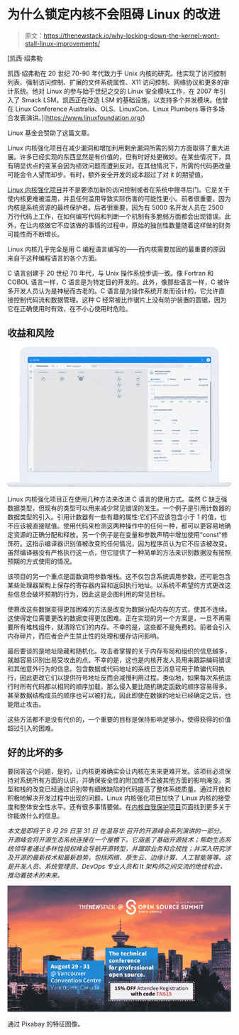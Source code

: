 # 为什么锁定内核不会阻碍 Linux 的改进

> 原文：<https://thenewstack.io/why-locking-down-the-kernel-wont-stall-linux-improvements/>

[](https://www.linuxfoundation.org/)

 [凯西·绍弗勒

凯西·绍弗勒在 20 世纪 70-90 年代致力于 Unix 内核的研究。他实现了访问控制列表、强制访问控制、扩展的文件系统属性、X11 访问控制、网络协议和更多的审计系统。他对 Linux 的参与始于世纪之交的 Linux 安全模块工作，在 2007 年引入了 Smack LSM。凯西正在改造 LSM 的基础设施，以支持多个并发模块。他曾在 Linux Conference Australia、OLS、LinuxCon、Linux Plumbers 等许多场合发表演讲。](https://www.linuxfoundation.org/) [](https://www.linuxfoundation.org/)

Linux 基金会赞助了这篇文章。

Linux 内核强化项目在减少漏洞和增加利用剩余漏洞所需的努力方面取得了重大进展。许多已经实现的东西显然是有价值的，但有时好处更微妙。在某些情况下，具有明显优点的变革会因为绩效问题而遭到反对。在其他情况下，所需的代码更改量可能会令人望而却步。有时，额外安全开发的成本超过了对 it 的期望值。

[Linux 内核强化项目](https://kernsec.org/wiki/index.php/Kernel_Self_Protection_Project)并不是要添加新的访问控制或者在系统中搜寻后门。它是关于使内核更难被滥用，并且任何滥用导致实际伤害的可能性更小。前者很重要，因为内核是系统资源的最终保护者。后者很重要，因为有 5000 名开发人员在 2500 万行代码上工作，在如何编写代码和判断一个机制有多脆弱方面都会出现错误。此外，在让内核做它不应该做的事情的过程中，原始的独创性数量随着这样做的财务可能性而不断增长。

Linux 内核几乎完全是用 C 编程语言编写的——而内核需要加固的最重要的原因来自于这种编程语言的各个方面。

C 语言创建于 20 世纪 70 年代，与 Unix 操作系统步调一致。像 Fortran 和 COBOL 语言一样，C 语言是为特定目的开发的。此外，像那些语言一样，C 被许多开发人员认为是神秘而古老的。C 语言是为操作系统开发而设计的，它允许直接控制代码流和数据管理。这种 C 经常被比作锯片上没有防护装置的圆锯，因为它在正确使用时有效，在不小心使用时危险。

## 收益和风险

![](img/2e7635fc7fc898f862bf9ee4a3c4e6d7.png)

Linux 内核强化项目正在使用几种方法来改进 C 语言的使用方式。虽然 C 缺乏强数据类型，但现有的类型可以用来减少常见错误的发生。一个例子是引用计数器的数据类型的引入。引用计数器有一些有趣的属性:它们不应该包含小于 1 的值，也不应该被直接赋值。使用代码来检测这两种操作中的任何一种，都可以更容易地确定资源的正确分配和释放。另一个例子是在变量和参数声明中增加使用“const”修饰符。这指示编译器识别值被改变的任何情况，因为程序员认为它不应该被改变。虽然编译器没有严格执行这一点，但它提供了一种简单的方法来识别数据没有按照预期的方式使用的情况。

该项目的另一个重点是函数调用参数堆栈。这不仅包含系统调用参数，还可能包含某些处理器架构上保存的寄存器内容和返回执行地址。以系统不希望的方式更改这些信息会破坏预期的行为，因此这是企图利用的常见目标。

使篡改这些数据变得更加困难的方法是改变为数据分配内存的方式，使其不连续。这使得定位需要更改的数据变得更加困难。正在实现的另一个方案是，一旦不再需要所有堆栈组件，就清除它们的内存。不幸的是，这些都不是免费的。前者会引入内存碎片，而后者会产生禁止性的处理和缓存访问影响。

最后要谈的是地址隐藏和随机化。攻击者掌握的关于内存布局和组织的信息越多，就越容易识别出易受攻击的点。不幸的是，这也是内核开发人员用来跟踪编码错误和其他意外行为的信息。包含数据或代码地址的系统日志消息可用于欺骗代码执行，因此更改它们以提供符号地址反而会减慢利用过程。类似地，如果每次系统运行时所有代码都以相同的顺序加载，那么侵入要比随机确定函数的顺序容易得多。甚至数据结构成员的顺序也可以被打乱，因此即使在数据的地址已经确定之后，也能阻止攻击。

这些方法都不是没有代价的，一个重要的目标是保持影响足够小，使得获得的价值超过引入的困难。

## 好的比坏的多

要回答这个问题，是的，让内核更难确实会让内核在未来更难开发。该项目必须保持对系统所有方面的认识，并确保安全性的附加值不会被其他方面的影响淹没。类型和栈的改变已经通过识别带有细微缺陷的代码提高了整体系统质量。通过开放和积极地解决开发过程中出现的问题，Linux 内核强化项目加快了 Linux 内核的接受度和整体安全性水平。还有很多事情要做。在[内核自我保护项目](https://kernsec.org/wiki/index.php/Kernel_Self_Protection_Project)页面找到更多关于你能做什么的信息。

*本文是即将于 8 月 29 日至 31 日 在温哥华 召开的开源峰会系列演讲的一部分。开源峰会将开源生态系统连接在一个屋檐下。它涵盖了基础开源技术；帮助生态系统领导者通过多样性授权峰会导航开源转型，并跟踪业务和合规性；并深入研究涉及开源的最新技术和最新趋势，包括网络、原生云、边缘计算、人工智能等等。这是开发人员、系统管理员、DevOps 专业人员和 It 架构师之间交流的绝佳机会，推动着技术的未来。*

[![](img/e87bd5ad03ce4e395904a2e11698f8e7.png)](https://events19.linuxfoundation.org/events/open-source-summit-north-america-2018/)

通过 Pixabay 的特征图像。

<svg xmlns:xlink="http://www.w3.org/1999/xlink" viewBox="0 0 68 31" version="1.1"><title>Group</title> <desc>Created with Sketch.</desc></svg>